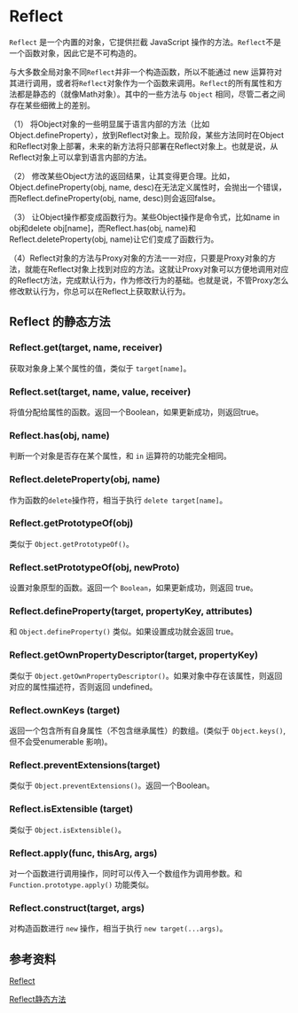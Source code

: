 # Reflect

`Reflect` 是一个内置的对象，它提供拦截 JavaScript 操作的方法。`Reflect`不是一个函数对象，因此它是不可构造的。

与大多数全局对象不同`Reflect`并非一个构造函数，所以不能通过 new 运算符对其进行调用，或者将`Reflect`对象作为一个函数来调用。`Reflect`的所有属性和方法都是静态的（就像Math对象）。其中的一些方法与 `Object` 相同，尽管二者之间存在某些细微上的差别。

（1） 将Object对象的一些明显属于语言内部的方法（比如Object.defineProperty），放到Reflect对象上。现阶段，某些方法同时在Object和Reflect对象上部署，未来的新方法将只部署在Reflect对象上。也就是说，从Reflect对象上可以拿到语言内部的方法。

（2） 修改某些Object方法的返回结果，让其变得更合理。比如，Object.defineProperty(obj, name, desc)在无法定义属性时，会抛出一个错误，而Reflect.defineProperty(obj, name, desc)则会返回false。

（3） 让Object操作都变成函数行为。某些Object操作是命令式，比如name in obj和delete obj[name]，而Reflect.has(obj, name)和Reflect.deleteProperty(obj, name)让它们变成了函数行为。

（4）Reflect对象的方法与Proxy对象的方法一一对应，只要是Proxy对象的方法，就能在Reflect对象上找到对应的方法。这就让Proxy对象可以方便地调用对应的Reflect方法，完成默认行为，作为修改行为的基础。也就是说，不管Proxy怎么修改默认行为，你总可以在Reflect上获取默认行为。

## Reflect 的静态方法

### Reflect.get(target, name, receiver)

获取对象身上某个属性的值，类似于 `target[name]`。

### Reflect.set(target, name, value, receiver)

将值分配给属性的函数。返回一个Boolean，如果更新成功，则返回true。

### Reflect.has(obj, name)

判断一个对象是否存在某个属性，和 `in` 运算符的功能完全相同。

### Reflect.deleteProperty(obj, name)

作为函数的`delete`操作符，相当于执行 `delete target[name]`。

### Reflect.getPrototypeOf(obj)

类似于 `Object.getPrototypeOf()`。

### Reflect.setPrototypeOf(obj, newProto)

设置对象原型的函数。返回一个 `Boolean`，如果更新成功，则返回 true。

### Reflect.defineProperty(target, propertyKey, attributes)

和 `Object.defineProperty()` 类似。如果设置成功就会返回 true。

### Reflect.getOwnPropertyDescriptor(target, propertyKey)

类似于 `Object.getOwnPropertyDescriptor()`。如果对象中存在该属性，则返回对应的属性描述符，否则返回 undefined。

### Reflect.ownKeys (target)

返回一个包含所有自身属性（不包含继承属性）的数组。(类似于 `Object.keys()`, 但不会受enumerable 影响)。

### Reflect.preventExtensions(target)

类似于 `Object.preventExtensions()`。返回一个Boolean。

### Reflect.isExtensible (target)

类似于 `Object.isExtensible()`。

### Reflect.apply(func, thisArg, args)

对一个函数进行调用操作，同时可以传入一个数组作为调用参数。和 `Function.prototype.apply()` 功能类似。

### Reflect.construct(target, args)

对构造函数进行 `new` 操作，相当于执行 `new target(...args)`。

## 参考资料

[Reflect](https://developer.mozilla.org/zh-CN/docs/Web/JavaScript/Reference/Global_Objects/Reflect)

[Reflect静态方法](https://www.bookstack.cn/read/es6-3rd/spilt.2.docs-reflect.md#b21mb4)
